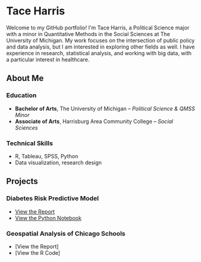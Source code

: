 # **Tace Harris**  

Welcome to my GitHub portfolio! I'm Tace Harris, a Political Science major with a minor in Quantitative Methods in the Social Sciences at The University of Michigan. My work focuses on the intersection of public policy and data analysis, but I am interested in exploring other fields as well. I have experience in research, statistical analysis, and working with big data, with a particular interest in healthcare.  

## **About Me**  

### **Education**  
- **Bachelor of Arts**, The University of Michigan – *Political Science & QMSS Minor*  
- **Associate of Arts**, Harrisburg Area Community College – *Social Sciences*  

### **Technical Skills**  
- R, Tableau, SPSS, Python  
- Data visualization, research design  

## **Projects**  

### **Diabetes Risk Predictive Model**  
- [View the Report](./Report1.pdf)  
- [View the Python Notebook](./Diabetes_Risk_Predictive_Model.ipynb)

### **Geospatial Analysis of Chicago Schools**
- [View the Report]
- [View the R Code]   
  
